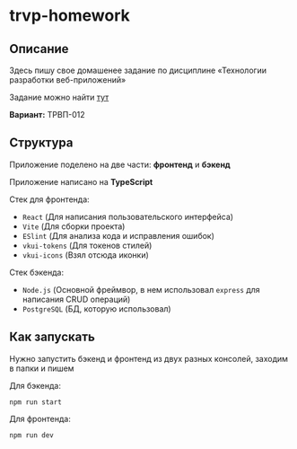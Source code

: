 # trvp-homework

## Описание
Здесь пишу свое домашенее задание по дисциплине «Технологии разработки веб-приложений»

Задание можно найти [тут](https://docs.yandex.ru/docs/view?url=ya-disk-public%3A%2F%2FJYRUrkhGL3aoMuyDMaU%2BIak7c5el9wk2k8EPJSmWUijlbwNkyQ3ewOfAjz2tMO6Qq%2FJ6bpmRyOJonT3VoXnDag%3D%3D%3A%2F%D1%82%D1%80%D0%B2%D0%BF_%D0%B4%D0%B7_%D0%B2%D0%B0%D1%80%D0%B8%D0%B0%D0%BD%D1%82%D1%8B.pdf&name=%D1%82%D1%80%D0%B2%D0%BF_%D0%B4%D0%B7_%D0%B2%D0%B0%D1%80%D0%B8%D0%B0%D0%BD%D1%82%D1%8B.pdf&nosw=1)

**Вариант:** ТРВП-012

## Структура 
Приложение поделено на две части: **фронтенд** и **бэкенд**

Приложение написано на **TypeScript**

Стек для фронтенда: 
* `React` (Для написания пользовательского интерфейса)
* `Vite` (Для сборки проекта)
* `ESlint` (Для анализа кода и исправления ошибок)
* `vkui-tokens` (Для токенов стилей)
* `vkui-icons` (Взял отсюда иконки)

Стек бэкенда: 
* `Node.js` (Основной фреймвор, в нем использовал `express` для написания CRUD операций)
* `PostgreSQL` (БД, которую использовал)

## Как запускать
Нужно запустить бэкенд и фронтенд из двух разных консолей, заходим в папки и пишем

Для бэкенда: 
``` 
npm run start
```

Для фронтенда:
``` 
npm run dev
```


